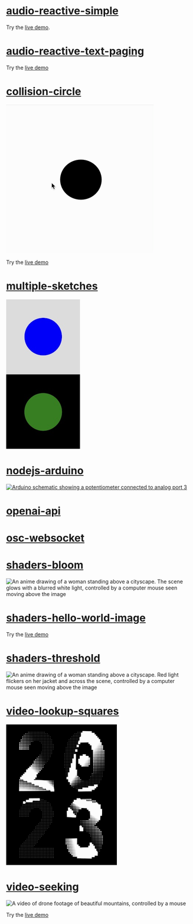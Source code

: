 # [audio-reactive-simple](audio-reactive-simple)

Try the [live demo](https://editor.p5js.org/mngyuan/sketches/Q75alNf_G).

# [audio-reactive-text-paging](audio-reactive-text-paging)

Try the [live demo](https://editor.p5js.org/mngyuan/sketches/6bLYkyJTZ)

# [collision-circle](collision-circle)

![A black circle which turns into just an outline when the mouse is on top of it](collision-circle/collision-circle.gif)

Try the [live demo](https://editor.p5js.org/mngyuan/sketches/2IdBcrGFm)

# [multiple-sketches](multiple-sketches)

![Two rectangles on top of each other, one gray, one black, each with a circle inside, one blue, one green.](multiple-sketches/multiple-sketches.jpg)

# [nodejs-arduino](nodejs-arduino)

[![Arduino schematic showing a potentiometer connected to analog port 3](https://user-images.githubusercontent.com/3166481/225881787-4cc9e33f-ddb4-4e5a-b4f2-20a7048f5aea.png)](https://www.circuito.io/app?components=512,11021,172542)

# [openai-api](openai-api)

# [osc-websocket](osc-websocket)

# [shaders-bloom](shaders-bloom)

![An anime drawing of a woman standing above a cityscape. The scene glows with a blurred white light, controlled by a computer mouse seen moving above the image](https://user-images.githubusercontent.com/3166481/234556201-da287a65-9d6e-4c2c-b65d-ac144592fafb.gif)

# [shaders-hello-world-image](shaders-hello-world-image)

Try the [live demo](https://editor.p5js.org/mngyuan/sketches/a3PbXLiyB)

# [shaders-threshold](shaders-threshold)

![An anime drawing of a woman standing above a cityscape. Red light flickers on her jacket and across the scene, controlled by a computer mouse seen moving above the image](https://user-images.githubusercontent.com/3166481/234556839-ff54389b-9262-4f4b-8dc5-aac14bf54421.gif)

# [video-lookup-squares](video-lookup-squares)

![2023 displayed in two lines 20, 23, with waves spinning like a fan through the numbers](video-lookup-squares/video-lookup-squares.gif)

# [video-seeking](video-seeking)

![A video of drone footage of beautiful mountains, controlled by a mouse](video-seeking/video-seeking.gif)

Try the [live demo](https://xrrca.github.io/CreativeCoding/js/video-seeking/)
